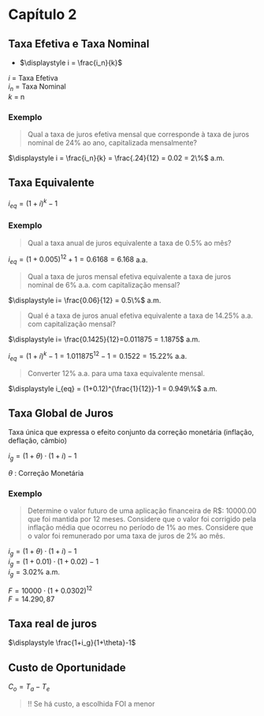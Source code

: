 # Capítulo 2

## Taxa Efetiva e Taxa Nominal

- $\displaystyle i = \frac{i_n}{k}$

$i$ = Taxa Efetiva  
$i_n$ = Taxa Nominal  
$k$ = n  

### Exemplo

> Qual a taxa de juros efetiva mensal que corresponde à taxa de juros nominal de 24% ao ano, capitalizada mensalmente?

$\displaystyle i = \frac{i_n}{k} = \frac{.24}{12} = 0.02 = 2\%$ a.m.

## Taxa Equivalente

$\displaystyle i_{eq} = (1+i)^k -1$

### Exemplo

> Qual a taxa anual de juros equivalente a taxa de 0.5% ao mês?

$\displaystyle i_{eq} = (1+0.005)^{12}+1 = 0.6168 = 6.168%$ a.a.

> Qual a taxa de juros mensal efetiva equivalente a taxa de juros nominal de 6% a.a. com capitalização mensal?

$\displaystyle  i= \frac{0.06}{12} = 0.5\%$ a.m.

> Qual é a taxa de juros anual efetiva equivalente a taxa de 14.25% a.a. com capitalização mensal?

$\displaystyle i= \frac{0.1425}{12}=0.011875 = 1.1875$ a.m.  

$\displaystyle i_{eq} = (1+i)^k -1 = 1.011875^{12} -1 = 0.1522 = 15.22\%$ a.a.

> Converter 12% a.a. para uma taxa equivalente mensal.

$\displaystyle i_{eq} = (1+0.12)^{\frac{1}{12}}-1 = 0.949\%$ a.m.

## Taxa Global de Juros

Taxa única que expressa o efeito conjunto da correção monetária (inflação, deflação, câmbio)  

$i_g = (1+\theta)\cdot (1+i) -1$

$\theta$ : Correção Monetária

### Exemplo

> Determine o valor futuro de uma aplicação financeira de R$: 10000.00 que foi mantida por 12 meses. Considere que o valor foi corrigido pela inflação média que ocorreu no período de 1% ao mes. Considere que o valor foi remunerado por uma taxa de juros de 2% ao mês.

$i_g = (1+\theta)\cdot (1+i) -1$  
$i_g = (1+0.01)\cdot (1+0.02) -1$  
$i_g = 3.02\%$ a.m.  

$F=10000\cdot (1+0.0302)^{12}$  
$F=14.290,87$

## Taxa real de juros

$\displaystyle \frac{1+i_g}{1+\theta}-1$

## Custo de Oportunidade

$C_o = T_a-T_e$

> !! Se há custo, a escolhida FOI a menor


